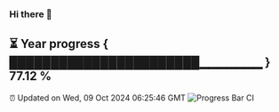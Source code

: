### Hi there 👋
⏳ Year progress { ███████████████████████▁▁▁▁▁▁▁ } 77.12 %
---
⏰ Updated on Wed, 09 Oct 2024 06:25:46 GMT
![Progress Bar CI](https://github.com/liununu/liununu/workflows/Progress%20Bar%20CI/badge.svg)
